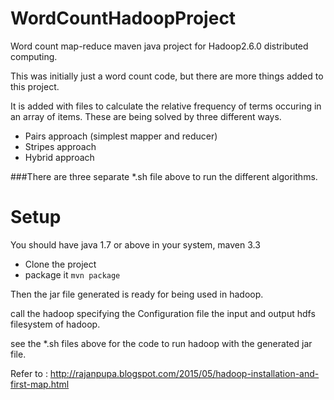 # WordCountHadoopProject
Word count map-reduce maven java project for Hadoop2.6.0 distributed computing.

This was initially just a word count code, but there are more things added to this project.

It is added with files to calculate the relative frequency of terms occuring in an array of items.
These are being solved by three different ways.
* Pairs approach (simplest mapper and reducer)
* Stripes approach 
* Hybrid approach

###There are three separate *.sh file above to run the different algorithms.

# Setup
You should have java 1.7 or above in your system, maven 3.3

* Clone the project
* package it 
```mvn package```


Then the jar file generated is ready for being used in hadoop.

call the hadoop specifying the Configuration file the input and output hdfs filesystem of hadoop.

see the *.sh files above for the code to run hadoop with the generated jar file.

Refer to : http://rajanpupa.blogspot.com/2015/05/hadoop-installation-and-first-map.html
